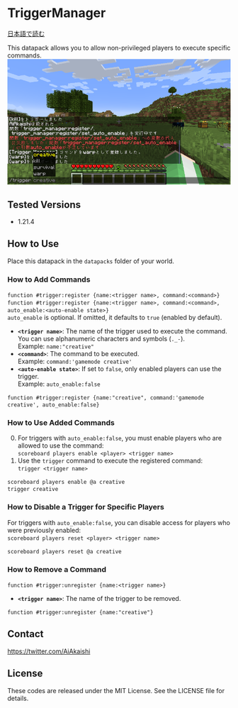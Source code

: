 # TriggerManager

[日本語で読む](README_ja.md)

This datapack allows you to allow non-privileged players to execute specific commands.  
![Sample Image](sample_image.png)

## Tested Versions

- 1.21.4

## How to Use

Place this datapack in the `datapacks` folder of your world.

### How to Add Commands

`function #trigger:register {name:<trigger name>, command:<command>}`  
`function #trigger:register {name:<trigger name>, command:<command>, auto_enable:<auto-enable state>}`  
`auto_enable` is optional. If omitted, it defaults to `true` (enabled by default).

- **`<trigger name>`**: The name of the trigger used to execute the command. You can use alphanumeric characters and symbols (`._-`).  
  Example: `name:"creative"`
- **`<command>`**: The command to be executed.  
  Example: `command:'gamemode creative'`  
- **`<auto-enable state>`**: If set to `false`, only enabled players can use the trigger.  
  Example: `auto_enable:false`

```mcfunction
function #trigger:register {name:"creative", command:'gamemode creative', auto_enable:false}
```

### How to Use Added Commands

0. For triggers with `auto_enable:false`, you must enable players who are allowed to use the command:  
   `scoreboard players enable <player> <trigger name>`  
1. Use the `trigger` command to execute the registered command:  
   `trigger <trigger name>`

```mcfunction
scoreboard players enable @a creative
trigger creative
```

### How to Disable a Trigger for Specific Players

For triggers with `auto_enable:false`, you can disable access for players who were previously enabled:  
`scoreboard players reset <player> <trigger name>`

```mcfunction
scoreboard players reset @a creative
```

### How to Remove a Command

`function #trigger:unregister {name:<trigger name>}`

- **`<trigger name>`**: The name of the trigger to be removed.

```mcfunction
function #trigger:unregister {name:"creative"}
```

## Contact

<https://twitter.com/AiAkaishi>

## License

These codes are released under the MIT License. See the LICENSE file for details.
